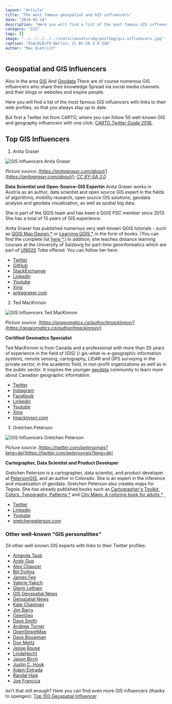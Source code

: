 ```yaml
---
layout: "Article"
title: "The most famous geospatial and GIS influencers"
date: "2019-03-14"
description: "Here you will find a list of the most famous GIS influencers with links to their web profiles, so that you always stay up to date."
category: "GIS"
tags: []
image: "../../../../../static/assets/img/postImg/gis-influencers.jpg"
caption: "ESA/DLR/FU Berlin; CC BY-SA 3.0 IGO"
author: "Max Dietrich"
---
```


## Geospatial and GIS Influencers

Also in the area [GIS](/en/gis/geographic-information-system-what-is-gis "What is GIS?") And [Geodata](/en/gis/geodata-what-are-geodata "What is geodata?") There are of course numerous GIS influencers who share their knowledge Spread via social media channels and their blogs or websites and inspire people.

Here you will find a list of the most famous GIS influencers with links to their web profiles, so that you always stay up to date.

But first a Twitter list from CARTO, where you can follow 50 well-known GIS and geography influencers with one click: [CARTO Twitter Guide 2018.](https://twitter.com/CARTO/lists/carto-twitter-guide-2018)

## Top GIS Influencers

1. Anita Graser

![GIS Influencers Anita Graser](https://underdark.files.wordpress.com/2007/03/img_20161121_003528.jpg?w=150&h=150)

_Picture source: [https://anitagraser.com/about/](https://anitagraser.com/about/); [CC BY-SA 3.0](https://creativecommons.org/licenses/by-sa/3.0/deed.en_US)_

**Data Scientist und Open-Source-GIS Expertin**
Anita Graser works in Austria as an author, data scientist and open source GIS expert in the fields of algorithms, mobility research, open source GIS solutions, geodata analysis and geodata visualization, as well as spatial big data.

She is part of the QGIS team and has been a QGIS PSC member since 2013. She has a total of 13 years of GIS experience.

Anita Graser has published numerous very well-known QGIS tutorials - such as [QGIS Map Design *](https://amzn.to/2HwGN6A) or [Learning QGIS *](https://amzn.to/2F7J2KS) in the form of books. (You can find the complete list [here *](https://amzn.to/2O3KC4h).) In addition, she teaches distance learning courses at the University of Salzburg for part-time geoinformatics which are part of [UNIGIS](/unigis-weiterbildung-geoinformatik) Tobe offered. You can follow her here:

*   [Twitter](https://twitter.com/underdarkgis?lang=de)
*   [GitHub](https://github.com/anitagraser/)
*   [StackExchange](https://gis.stackexchange.com/users/187/underdark)
*   [Linkedin](https://www.linkedin.com/in/anita-graser-95102530/)
*   [Youtube](https://www.youtube.com/anitagraser/)
*   [Xing](https://www.xing.com/profile/Anita_Graser2/cv)
*   [anitagraser.com](https://anitagraser.com/)

2. Ted MacKinnon

![GIS Influencers Ted MacKinnon](https://gogeomatics.ca/wp-content/uploads/MacKinnon2.jpg)

_Picture source: [https://gogeomatics.ca/author/tmackinnon/](https://gogeomatics.ca/author/tmackinnon/)_

**Certified Geomatics Specialist**

Ted MacKinnon is from Canada and a professional with more than 20 years of experience in the field of [GIS] (/ gis-what-is-a-geographic information system), remote sensing, cartography, LIDAR and GPS surveying in the private sector, in the academic field, in non-profit organizations as well as in the public sector. It inspires the younger [geodata](/geodata-what-ageodata) community to learn more about Canadian geographic information.

*   [Twitter](https://twitter.com/tedmackinnon?lang=de)
*   [Instagram](https://www.instagram.com/t_mackinnon/)
*   [Facebook](https://www.facebook.com/ted.mackinnon)
*   [Linkedin](https://www.linkedin.com/in/tedmackinnon/?originalSubdomain=ca)
*   [Youtube](https://www.youtube.com/channel/UCldWLa9bKxS7KDZlWGImRrw)
*   [Xing](https://www.xing.com/profile/Ted_MacKinnon/cv)
*   [tmackinnon.com](https://tmackinnon.com/)

3. Gretchen Peterson

![GIS Influencers Gretchen Peterson](https://pbs.twimg.com/profile_images/933003884615802880/kqQ_3Su__400x400.jpg)

_Picture source: [https://twitter.com/petersongis?lang=de[(https://twitter.com/petersongis?lang=de)_

**Cartographer, Data Scientist and Product Developer**

Gretchen Peterson is a cartographer, data scientist, and product developer at [PetersonGIS](http://petersongis.com), and an author in Colorado. She is an expert in the inference and visualization of geodata. Gretchen Peterson also creates maps for Tegola. She has already published books such as [Cartographer's Toolkit: Colors, Typography, Patterns *](https://amzn.to/2TFht5u) and [City Maps: A coloring book for adults *](https://amzn.to/2Fc4Ztg) ,

*   [Twitter](https://twitter.com/petersongis?lang=de)
*   [Linkedin](https://www.linkedin.com/in/gretchenpeterson/?locale=de_DE)
*   [Youtube](https://www.youtube.com/channel/UC5JSHHSkGx7Et7RDRZzv0sQ)
*   [gretchenpeterson.com](https://www.gretchenpeterson.com/)

### Other well-known "GIS personalities"

24 other well-known GIS experts with links to their Twitter profiles:

*   [Amanda Taub](http://twitter.com/amandahstaub)
*   [Andy Gup](http://twitter.com/agup)
*   [Alex Chaucer](http://twitter.com/geoparadigm)
*   [Bill Dollins](http://twitter.com/billdollins)
*   [James Fee](http://twitter.com/cageyjames)
*   [Valerie Yakich](http://twitter.com/GeoEntelechy)
*   [Glenn Letham](http://twitter.com/gletham)
*   [GIS Geospatial News](http://twitter.com/gisuser)
*   [Geospatial News](http://twitter.com/geospatialnews)
*   [Kate Chapman](http://twitter.com/wonderchook)
*   [Jim Barry](http://twitter.com/JimBarry)
*   [OpenGeo](http://twitter.com/OpenGeo)
*   [Dave Smith](http://twitter.com/DruidSmith)
*   [Andrew Turner](http://twitter.com/ajturner)
*   [OpenStreetMap](http://twitter.com/openstreetmap)
*   [Dave Bouwman](http://twitter.com/dbouwman)
*   [Don Meltz](http://twitter.com/DonMeltz)
*   [Jesse Rouse](http://twitter.com/kindaspatial)
*   [LindaHecht](http://twitter.com/LindaHecht)
*   [Jason Birch](http://twitter.com/jasonbirch)
*   [Justin C. Houk](http://twitter.com/GEOpdx)
*   [Adam Estrada](http://twitter.com/GeoDAWG)
*   [Randal Hale](http://twitter.com/rjhale)
*   [Joe Francica](http://twitter.com/joefrancica)

Isn't that still enough? Here you can find even more GIS influencers (thanks to opengeo): [Top 100 Geospatial Influencer](https://docs.google.com/spreadsheet/ccc?key=0Ana1iJKeRrCwdHhzdEt1d0ZuQVB2Y3NGc3dWVG5yTFE&usp=sharing)